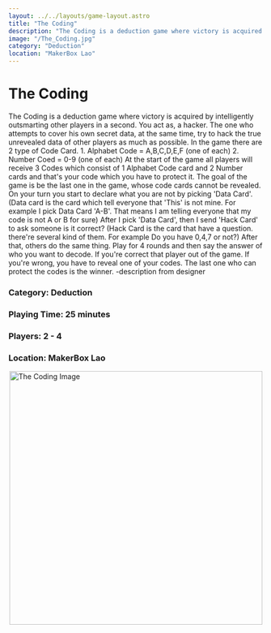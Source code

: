 ```yaml
---
layout: ../../layouts/game-layout.astro
title: "The Coding"
description: "The Coding is a deduction game where victory is acquired by intelligently outsmarting other players in a second."
image: "/The_Coding.jpg"
category: "Deduction"
location: "MakerBox Lao"
---
```

# The Coding

The Coding is a deduction game where victory is acquired by intelligently outsmarting other players in a second.  You act as, a hacker. The one who attempts to cover his own secret data, at the same time, try to hack the true unrevealed data of other players as much as possible.  In the game there are 2 type of Code Card. 1. Alphabet Code = A,B,C,D,E,F (one of each) 2. Number Coed = 0-9 (one of each)  At the start of the game all players will receive 3 Codes which consist of 1 Alphabet Code card and 2 Number cards and that's your code which you have to protect it.  The goal of the game is be the last one in the game, whose code cards cannot be revealed.  On your turn you start to declare what you are not by picking 'Data Card'. (Data card is the card which tell everyone that 'This' is not mine. For example I pick Data Card 'A-B'. That means I am telling everyone that my code is not A or B for sure)  After I  pick 'Data Card', then I send 'Hack Card' to ask someone  is it correct?  (Hack Card is the card that have a question. there're several kind of them. For example  Do you have 0,4,7 or not?)  After that, others do the same thing. Play for 4 rounds and then say the answer of who you want to decode.  If you're correct that player out of the game. If you're wrong, you have to reveal one of your codes.  The last one who can protect the codes is the winner.  -description from designer  

### Category: Deduction

### Playing Time: 25 minutes

### Players: 2 - 4

### Location: MakerBox Lao

<img src="/The_Coding.jpg" alt="The Coding Image" width="500" style="display: block; margin: 0 auto">

